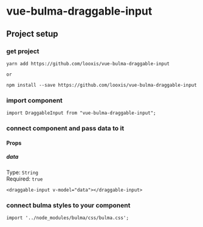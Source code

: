 # vue-bulma-draggable-input

## Project setup

### get project
```
yarn add https://github.com/looxis/vue-bulma-draggable-input

or

npm install --save https://github.com/looxis/vue-bulma-draggable-input
```
### import component
```
import DraggableInput from "vue-bulma-draggable-input";
```
### connect component and pass data to it 
#### Props
##### data
Type: `String`<br>
Required: `true`<br>
```
<draggable-input v-model="data"></draggable-input>
```
### connect bulma styles to your component
```
import '../node_modules/bulma/css/bulma.css';
```

